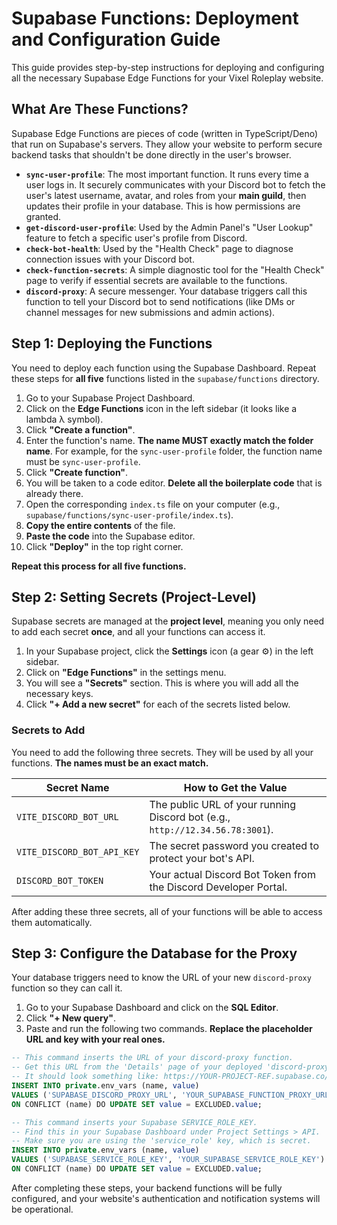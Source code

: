
# Supabase Functions: Deployment and Configuration Guide

This guide provides step-by-step instructions for deploying and configuring all the necessary Supabase Edge Functions for your Vixel Roleplay website.

## What Are These Functions?

Supabase Edge Functions are pieces of code (written in TypeScript/Deno) that run on Supabase's servers. They allow your website to perform secure backend tasks that shouldn't be done directly in the user's browser.

-   **`sync-user-profile`**: The most important function. It runs every time a user logs in. It securely communicates with your Discord bot to fetch the user's latest username, avatar, and roles from your **main guild**, then updates their profile in your database. This is how permissions are granted.
-   **`get-discord-user-profile`**: Used by the Admin Panel's "User Lookup" feature to fetch a specific user's profile from Discord.
-   **`check-bot-health`**: Used by the "Health Check" page to diagnose connection issues with your Discord bot.
-   **`check-function-secrets`**: A simple diagnostic tool for the "Health Check" page to verify if essential secrets are available to the functions.
-   **`discord-proxy`**: A secure messenger. Your database triggers call this function to tell your Discord bot to send notifications (like DMs or channel messages for new submissions and admin actions).

## Step 1: Deploying the Functions

You need to deploy each function using the Supabase Dashboard. Repeat these steps for **all five** functions listed in the `supabase/functions` directory.

1.  Go to your Supabase Project Dashboard.
2.  Click on the **Edge Functions** icon in the left sidebar (it looks like a lambda λ symbol).
3.  Click **"Create a function"**.
4.  Enter the function's name. **The name MUST exactly match the folder name**. For example, for the `sync-user-profile` folder, the function name must be `sync-user-profile`.
5.  Click **"Create function"**.
6.  You will be taken to a code editor. **Delete all the boilerplate code** that is already there.
7.  Open the corresponding `index.ts` file on your computer (e.g., `supabase/functions/sync-user-profile/index.ts`).
8.  **Copy the entire contents** of the file.
9.  **Paste the code** into the Supabase editor.
10. Click **"Deploy"** in the top right corner.

**Repeat this process for all five functions.**

## Step 2: Setting Secrets (Project-Level)

Supabase secrets are managed at the **project level**, meaning you only need to add each secret **once**, and all your functions can access it.

1.  In your Supabase project, click the **Settings** icon (a gear ⚙️) in the left sidebar.
2.  Click on **"Edge Functions"** in the settings menu.
3.  You will see a **"Secrets"** section. This is where you will add all the necessary keys.
4.  Click **"+ Add a new secret"** for each of the secrets listed below.

### Secrets to Add

You need to add the following three secrets. They will be used by all your functions. **The names must be an exact match.**

| Secret Name                | How to Get the Value                                               |
| -------------------------- | ------------------------------------------------------------------ |
| `VITE_DISCORD_BOT_URL`     | The public URL of your running Discord bot (e.g., `http://12.34.56.78:3001`). |
| `VITE_DISCORD_BOT_API_KEY` | The secret password you created to protect your bot's API.         |
| `DISCORD_BOT_TOKEN`        | Your actual Discord Bot Token from the Discord Developer Portal.   |

After adding these three secrets, all of your functions will be able to access them automatically.

## Step 3: Configure the Database for the Proxy

Your database triggers need to know the URL of your new `discord-proxy` function so they can call it.

1.  Go to your Supabase Dashboard and click on the **SQL Editor**.
2.  Click **"+ New query"**.
3.  Paste and run the following two commands. **Replace the placeholder URL and key with your real ones.**

```sql
-- This command inserts the URL of your discord-proxy function.
-- Get this URL from the 'Details' page of your deployed 'discord-proxy' function.
-- It should look something like: https://YOUR-PROJECT-REF.supabase.co/functions/v1/discord-proxy
INSERT INTO private.env_vars (name, value) 
VALUES ('SUPABASE_DISCORD_PROXY_URL', 'YOUR_SUPABASE_FUNCTION_PROXY_URL')
ON CONFLICT (name) DO UPDATE SET value = EXCLUDED.value;

-- This command inserts your Supabase SERVICE_ROLE_KEY.
-- Find this in your Supabase Dashboard under Project Settings > API.
-- Make sure you are using the 'service_role' key, which is secret.
INSERT INTO private.env_vars (name, value) 
VALUES ('SUPABASE_SERVICE_ROLE_KEY', 'YOUR_SUPABASE_SERVICE_ROLE_KEY')
ON CONFLICT (name) DO UPDATE SET value = EXCLUDED.value;
```

After completing these steps, your backend functions will be fully configured, and your website's authentication and notification systems will be operational.
